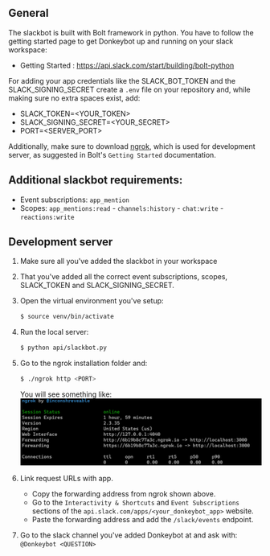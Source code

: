 ## General
The slackbot is built with Bolt framework in python.
You have to follow the getting started page to get Donkeybot up and running on your slack workspace:
- Getting Started : https://api.slack.com/start/building/bolt-python

For adding your app credentials like the SLACK_BOT_TOKEN and the SLACK_SIGNING_SECRET
create a `.env` file on your repository and, while making sure no extra spaces exist, add:
- SLACK_TOKEN=<YOUR_TOKEN>
- SLACK_SIGNING_SECRET=<YOUR_SECRET>
- PORT=<SERVER_PORT>  

Additionally, make sure to download [ngrok](https://ngrok.com/download), which is used for development server, as suggested in Bolt's `Getting Started` documentation. 

## Additional slackbot requirements:
- Event subscriptions: `app_mention` 
- Scopes: `app_mentions:read` -  `channels:history` -  `chat:write` - `reactions:write`  

## Development server
1. Make sure all you've added the slackbot in your workspace
2. That you've added all the correct event subscriptions, scopes, SLACK_TOKEN and SLACK_SIGNING_SECRET.
3. Open the virtual environment you've setup:  
    ``` bash
    $ source venv/bin/activate
    ```
4. Run the local server:
    ``` bash
    $ python api/slackbot.py
    ```
5. Go to the ngrok installation folder and:
    ``` bash
    $ ./ngrok http <PORT>
    ```
    You will see something like:
    ![ngrok example](./img/ngrok_example.png)

6. Link request URLs with app.
    - Copy the forwarding address from ngrok shown above.
    - Go to the `Interactivity & Shortcuts` and `Event Subscriptions` sections of the `api.slack.com/apps/<your_donkeybot_app>` website.
    - Paste the forwarding address and add the `/slack/events` endpoint.

7. Go to the slack channel you've added Donkeybot at and ask with:
`@Donkeybot <QUESTION>`

